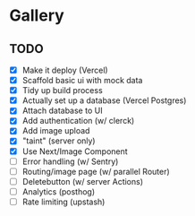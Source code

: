 # Gallery

## TODO

- [x] Make it deploy (Vercel)
- [x] Scaffold basic ui with mock data
- [x] Tidy up build process
- [x] Actually set up a database (Vercel Postgres)
- [x] Attach database to UI
- [x] Add authentication (w/ clerck)
- [x] Add image upload
- [x] "taint" (server only)
- [x] Use Next/Image Component
- [ ] Error handling (w/ Sentry)
- [ ] Routing/image page (w/ parallel Router)
- [ ] Deletebutton (w/ server Actions)
- [ ] Analytics (posthog)
- [ ] Rate limiting (upstash)
